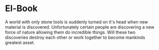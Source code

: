 # El-Book

A world with only stone tools is suddenly turned on it's head when new material is discovered. Unfortunately certain people are discovering a new force of nature allowing them do incredible things. Will these two discoveries destroy each other or work together to become mankinds greatest asset.
